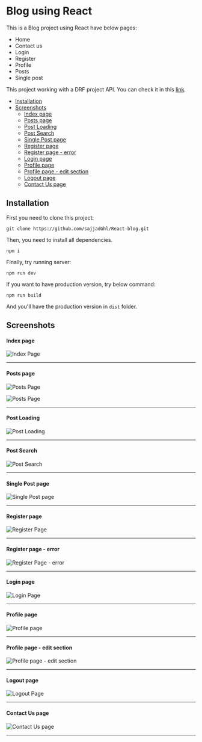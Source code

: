 # Blog using React

This is a Blog project using React have below pages:

- Home
- Contact us
- Login
- Register
- Profile
- Posts
- Single post

This project working with a DRF project API. You can check it in this [link](https://github.com/sajjadGhl/DRF-Blog).

- [Installation](#installation)
- [Screenshots](#screenshots)
     - [Index page](#index-page)
     - [Posts page](#posts-page)
     - [Post Loading](#post-loading)
     - [Post Search](#post-search)
     - [Single Post page](#single-post-page)
     - [Register page](#register-page)
     - [Register page - error](#register-page---error)
     - [Login page](#login-page)
     - [Profile page](#profile-page)
     - [Profile page - edit section](#profile-page---edit-section)
     - [Logout page](#logout-page)
     - [Contact Us page](#contact-us-page)

## Installation

First you need to clone this project:

```
git clone https://github.com/sajjadGhl/React-blog.git
```

Then, you need to install all dependencies.

```
npm i
```

Finally, try running server:

```
npm run dev
```

If you want to have production version, try below command:

```
npm run build
```

And you'll have the production version in `dist` folder.

## Screenshots

#### **Index page**

![Index Page](https://imgurl.ir/uploads/p178954_index.png)

---

#### **Posts page**

![Posts Page](https://imgurl.ir/uploads/b299574_posts-1.png)

![Posts Page](https://imgurl.ir/uploads/q368391_posts-2.png)

---

#### **Post Loading**

![Post Loading](https://imgurl.ir/uploads/t277329_posts-loading.png)

---

#### **Post Search**

![Post Search](https://imgurl.ir/uploads/y494347_posts-search.png)

---

#### **Single Post page**

![Single Post page](https://imgurl.ir/uploads/w437057_SinglePost.png)

---

#### **Register page**

![Register Page](https://imgurl.ir/uploads/p99211_Register-1.png)

---

#### **Register page - error**

![Register Page - error](https://imgurl.ir/uploads/u789882_Register-error.png)

---

#### **Login page**

![Login Page](https://imgurl.ir/uploads/l620954_Login.png)

---

#### **Profile page**

![Profile page](https://imgurl.ir/uploads/p291770_Profile-1.png)

---

#### **Profile page - edit section**

![Profile page - edit section](https://imgurl.ir/uploads/i2614_Profile-2.png)

---

#### **Logout page**

![Logout Page](https://imgurl.ir/uploads/b603635_Logout.png)

---

#### **Contact Us page**

![Contact Us page](https://imgurl.ir/uploads/o053437_Contactus.png)

---
